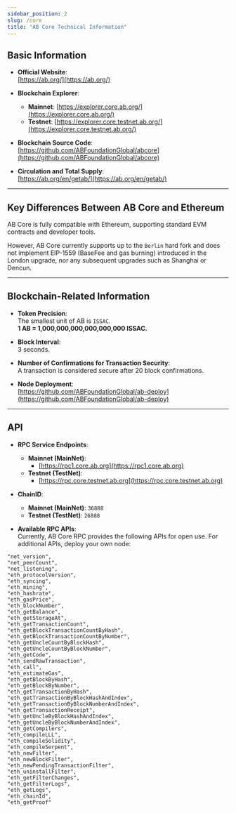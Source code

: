 ```yaml
---
sidebar_position: 2
slug: /core
title: "AB Core Technical Information"
---
```



## Basic Information

- **Official Website**:  
  [https://ab.org/](https://ab.org/)

- **Blockchain Explorer**:  
  - **Mainnet**: [https://explorer.core.ab.org/](https://explorer.core.ab.org/)
  - **Testnet**: [https://explorer.core.testnet.ab.org/](https://explorer.core.testnet.ab.org/)

- **Blockchain Source Code**:  
  [https://github.com/ABFoundationGlobal/abcore](https://github.com/ABFoundationGlobal/abcore)

- **Circulation and Total Supply**:  
  [https://ab.org/en/getab/](https://ab.org/en/getab/)

---

## Key Differences Between AB Core and Ethereum


AB Core is fully compatible with Ethereum, supporting standard EVM contracts and developer tools. 

However, AB Core currently supports up to the `Berlin` hard fork and does not implement EIP-1559 (BaseFee and gas burning) introduced in the London upgrade, nor any subsequent upgrades such as Shanghai or Dencun.

---

## Blockchain-Related Information

- **Token Precision**:  
  The smallest unit of AB is `ISSAC`.  
  **1 AB = 1,000,000,000,000,000,000 ISSAC.**

- **Block Interval**:  
  3 seconds.

- **Number of Confirmations for Transaction Security**:  
  A transaction is considered secure after 20 block confirmations.

- **Node Deployment**:  
  [https://github.com/ABFoundationGlobal/ab-deploy](https://github.com/ABFoundationGlobal/ab-deploy)

---

## API

- **RPC Service Endpoints**:
  - **Mainnet (MainNet)**:  
    - [https://rpc1.core.ab.org](https://rpc1.core.ab.org)
  - **Testnet (TestNet)**:
    - [https://rpc.core.testnet.ab.org](https://rpc.core.testnet.ab.org)

- **ChainID**:
  - **Mainnet (MainNet)**: `36888`
  - **Testnet (TestNet)**: `26888`

- **Available RPC APIs**:  
  Currently, AB Core RPC provides the following APIs for open use. For additional APIs, deploy your own node:

```plaintext
"net_version",
"net_peerCount",
"net_listening",
"eth_protocolVersion",
"eth_syncing",
"eth_mining",
"eth_hashrate",
"eth_gasPrice",
"eth_blockNumber",
"eth_getBalance",
"eth_getStorageAt",
"eth_getTransactionCount",
"eth_getBlockTransactionCountByHash",
"eth_getBlockTransactionCountByNumber",
"eth_getUncleCountByBlockHash",
"eth_getUncleCountByBlockNumber",
"eth_getCode",
"eth_sendRawTransaction",
"eth_call",
"eth_estimateGas",
"eth_getBlockByHash",
"eth_getBlockByNumber",
"eth_getTransactionByHash",
"eth_getTransactionByBlockHashAndIndex",
"eth_getTransactionByBlockNumberAndIndex",
"eth_getTransactionReceipt",
"eth_getUncleByBlockHashAndIndex",
"eth_getUncleByBlockNumberAndIndex",
"eth_getCompilers",
"eth_compileLLL",
"eth_compileSolidity",
"eth_compileSerpent",
"eth_newFilter",
"eth_newBlockFilter",
"eth_newPendingTransactionFilter",
"eth_uninstallFilter",
"eth_getFilterChanges",
"eth_getFilterLogs",
"eth_getLogs",
"eth_chainId",
"eth_getProof"
```